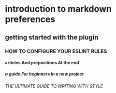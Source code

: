 # introduction to markdown preferences

## getting started with the plugin

### HOW TO CONFIGURE YOUR ESLINT RULES

#### articles And prepositions At the end

##### a guide For beginners In a new project

###### THE ULTIMATE GUIDE TO WRITING WITH STYLE
